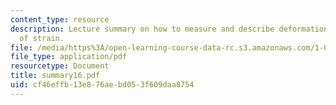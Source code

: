 ```yaml
---
content_type: resource
description: Lecture summary on how to measure and describe deformation, and measurement
  of strain.
file: /media/https%3A/open-learning-course-data-rc.s3.amazonaws.com/1-050-engineering-mechanics-i-fall-2007/cf46effb13e876aebd053f609daa8754_summary16.pdf
file_type: application/pdf
resourcetype: Document
title: summary16.pdf
uid: cf46effb-13e8-76ae-bd05-3f609daa8754
---
```

